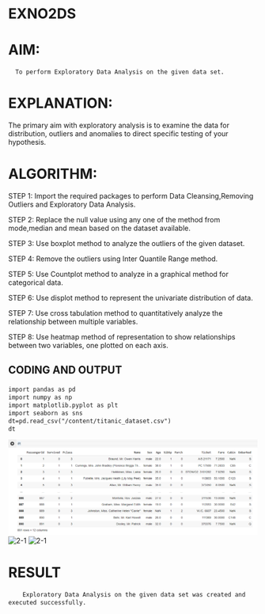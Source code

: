# EXNO2DS
# AIM:
      To perform Exploratory Data Analysis on the given data set.
      
# EXPLANATION:
  The primary aim with exploratory analysis is to examine the data for distribution, outliers and anomalies to direct specific testing of your hypothesis.
  
# ALGORITHM:
STEP 1: Import the required packages to perform Data Cleansing,Removing Outliers and Exploratory Data Analysis.

STEP 2: Replace the null value using any one of the method from mode,median and mean based on the dataset available.

STEP 3: Use boxplot method to analyze the outliers of the given dataset.

STEP 4: Remove the outliers using Inter Quantile Range method.

STEP 5: Use Countplot method to analyze in a graphical method for categorical data.

STEP 6: Use displot method to represent the univariate distribution of data.

STEP 7: Use cross tabulation method to quantitatively analyze the relationship between multiple variables.

STEP 8: Use heatmap method of representation to show relationships between two variables, one plotted on each axis.

## CODING AND OUTPUT
```
import pandas as pd
import numpy as np
import matplotlib.pyplot as plt
import seaborn as sns
dt=pd.read_csv("/content/titanic_dataset.csv")
dt
```
![](2-1.png)
![2-1](https://github.com/ThangaDeepika/EXNO-2-DS-/assets/125663099/a4f40442-7427-4732-8c78-300edc978eef)
![2-1](https://github.com/ThangaDeepika/EXNO-2-DS-/assets/125663099/d29274b6-b4d9-40d2-8533-35d910615f5c)








# RESULT
        Exploratory Data Analysis on the given data set was created and executed successfully.
